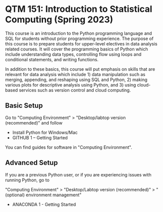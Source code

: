 # QTM 151: Introduction to Statistical Computing (Spring 2023)

This course is an introduction to the Python programming language and SQL for students without prior programming experience. The purpose of this course is to prepare students for upper-level electives in data analysis related courses. It will cover the programming basics of Python which include understanding data types, controlling flow using loops and conditional statements, and writing functions.

In addition to these basics, this course will put emphasis on skills that are relevant for data analysis which include 1) data manipulation such as merging, appending, and reshaping using SQL and Python, 2) making various plots for descriptive analysis using Python, and 3) using cloud-based services such as version control and cloud computing.

## Basic Setup

Go to "Computing Environment" > "Desktop/labtop version (recommended)" and follow

- Install Python for Windows/Mac 
- GITHUB 1 – Getting Started

You can find guides for software in "Computing Environment".

## Advanced Setup

If you are a previous Python user, or if you are experiencing issues with running Python, go to

"Computing Environment" > "Desktop/Labtop version (recommended)" > "(optional) environment management"

- ANACONDA 1 - Getting Started


